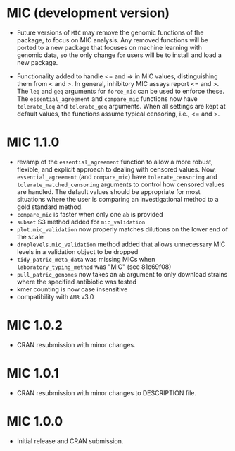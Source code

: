 # MIC (development version)

* Future versions of `MIC` may remove the genomic functions of the package, to
focus on MIC analysis. Any removed functions will be ported to a new package
that focuses on machine learning with genomic data, so the only change for users
will be to install and load a new package.

* Functionality added to handle <= and => in MIC values, distinguishing them from
< and >. In general, inhibitory MIC assays report <= and >. The `leq` and `geq`
arguments for `force_mic` can be used to enforce these. The `essential_agreement`
and `compare_mic` functions now have `tolerate_leq` and `tolerate_geq` arguments.
When all settings are kept at default values, the functions assume typical censoring,
i.e., <= and >.

# MIC 1.1.0

*  revamp of the `essential_agreement` function to allow a more robust, flexible,
and explicit approach to dealing with censored values. Now, `essential_agreement`
(and `compare_mic`) have `tolerate_censoring` and `tolerate_matched_censoring`
arguments to control how censored values are handled. The default values should
be appropriate for most situations where the user is comparing an investigational
method to a gold standard method.
* `compare_mic` is faster when only one `ab` is provided
* `subset` S3 method added for `mic_validation`
* `plot.mic_validation` now properly matches dilutions on the lower end of the
scale
* `droplevels.mic_validation` method added that allows unnecessary MIC levels
in a validation object to be dropped
* `tidy_patric_meta_data` was missing MICs when `laboratory_typing_method` was
"MIC" (see 81c69f08)
* `pull_patric_genomes` now takes an `ab` argument to only download strains
where the specified antibiotic was tested
* kmer counting is now case insensitive
* compatibility with `AMR` v3.0

# MIC 1.0.2

* CRAN resubmission with minor changes.

# MIC 1.0.1

* CRAN resubmission with minor changes to DESCRIPTION file.

# MIC 1.0.0

* Initial release and CRAN submission.

